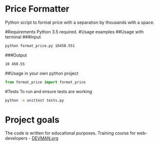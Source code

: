 # Price Formatter

Python script to format price with a separation by thousands with a space.

#Requirements
Python 3.5 required.
#Usage examples
##Usage with terminal
###Input
```bash
python format_price.py 10450.551
``` 
###Output
```bash
10 450.55
```
##Usage in your own python project 
```python
from format_price import format_price
```
#Tests
To run and ensure tests are working 
```bash
python -m unittest tests.py
```
# Project goals
The code is written for educational purposes. Training course for web-developers - [DEVMAN.org](https://devman.org)
